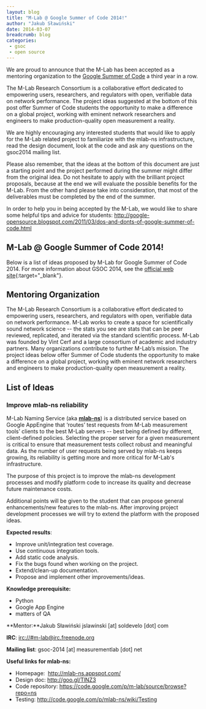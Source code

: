 ```yaml
---
layout: blog
title: "M-Lab @ Google Summer of Code 2014!"
author: "Jakub Sławiński"
date: 2014-03-07
breadcrumb: blog
categories:
 - gsoc
 - open source
---
```


We are proud to announce that the M-Lab has been accepted as a mentoring organization to the [Google Summer of Code](https://www.google-melange.com/gsoc/homepage/google/gsoc2014) a third year in a row.

<!--more-->

The M-Lab Research Consortium is a collaborative effort dedicated to empowering users, researchers, and regulators with open, verifiable data on network performance. The project ideas suggested at the bottom of this post offer Summer of Code students the opportunity to make a difference on a global project, working with eminent network researchers and engineers to make production-quality open measurement a reality.

We are highly encouraging any interested students that would like to apply for the M-Lab related project to familiarize with the mlab-ns infrastructure, read the design document, look at the code and ask any questions on the gsoc2014 mailing list.

Please also remember, that the ideas at the bottom of this document are just a starting point and the project performed during the summer might differ from the original idea. Do not hesitate to apply with the brilliant project proposals, because at the end we will evaluate the possible benefits for the M-Lab. From the other hand please take into consideration, that most of the deliverables must be completed by the end of the summer.

In order to help you in being accepted by the M-Lab, we would like to share some helpful tips and advice for students: <http://google-opensource.blogspot.com/2011/03/dos-and-donts-of-google-summer-of-code.html>

## M-Lab @ Google Summer of Code 2014!

Below is a list of ideas proposed by M-Lab for Google Summer of Code 2014. For more information about GSOC 2014, see the [official web site](https://www.google-melange.com/gsoc/homepage/google/gsoc2014){:target="_blank"}.

## Mentoring Organization

The M-Lab Research Consortium is a collaborative effort dedicated to empowering users, researchers, and regulators with open, verifiable data on network performance. M-Lab works to create a space for scientifically sound network science -- the stats you see are stats that can be peer reviewed, replicated, and iterated via the standard scientific process. M-Lab was founded by Vint Cerf and a large consortium of academic and industry partners. Many organizations contribute to further M-Lab’s mission. The project ideas below offer Summer of Code students the opportunity to make a difference on a global project, working with eminent network researchers and engineers to make production-quality open measurement a reality.

## List of Ideas

### Improve mlab-ns reliability

M-Lab Naming Service (aka [**mlab-ns**](http://mlab-ns.appspot.com/)) is a distributed service based on Google AppEngine that ‘routes’ test requests from M-Lab measurement tools’ clients to the best M-Lab servers -- best being defined by different, client-defined policies. Selecting the proper server for a given measurement is critical to ensure that measurement tests collect robust and meaningful data. As the number of user requests being served by mlab-ns keeps growing, its reliability is getting more and more critical for M-Lab's infrastructure.

The purpose of this project is to improve the mlab-ns development processes and modify platform code to increase its quality and decrease future maintenance costs.

Additional points will be given to the student that can propose general enhancements/new features to the mlab-ns. After improving project development processes we will try to extend the platform with the proposed ideas.

**Expected results**:

- Improve unit/integration test coverage.
- Use continuous integration tools.
- Add static code analysis.
- Fix the bugs found when working on the project.
- Extend/clean-up documentation.
- Propose and implement other improvements/ideas.

**Knowledge prerequisite:**

- Python
- Google App Engine
- matters of QA

**Mentor:**Jakub Sławiński jslawinski \[at\] soldevelo \[dot\] com

**IRC**: [irc://#m-lab@irc.freenode.org](irc://#m-lab@irc.freenode.org)

**Mailing list**: gsoc-2014 \[at\] measurementlab \[dot\] net

**Useful links for mlab-ns:**

- Homepage:  <http://mlab-ns.appspot.com/>
- Design doc: <http://goo.gl/TlNZ3>
- Code repository: <https://code.google.com/p/m-lab/source/browse?repo=ns>
- Testing: <http://code.google.com/p/mlab-ns/wiki/Testing>